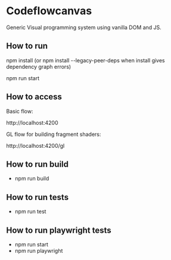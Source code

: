 # Codeflowcanvas

Generic Visual programming system using vanilla DOM and JS.

## How to run

npm install (or npm install --legacy-peer-deps when install gives dependency graph errors)

npm run start

## How to access

Basic flow:

http://localhost:4200


GL flow for building fragment shaders:

http://localhost:4200/gl

## How to run build

- npm run build

## How to run tests

- npm run test

## How to run playwright tests

- npm run start
- npm run playwright